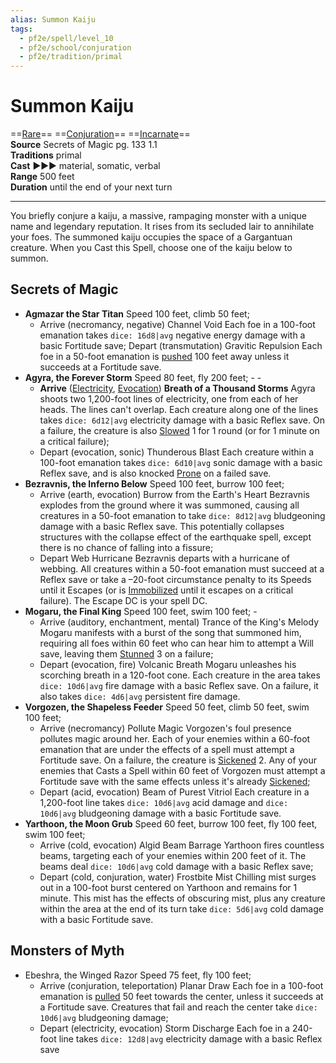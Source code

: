 ```yaml
---
alias: Summon Kaiju
tags:
  - pf2e/spell/level_10
  - pf2e/school/conjuration
  - pf2e/tradition/primal
---
```


# Summon Kaiju

==[Rare](Rare.md)== ==[Conjuration](Conjuration.md)== ==[Incarnate](Incarnate.md)==  
__Source__ Secrets of Magic pg. 133 1.1  
**Traditions** primal  
**Cast** ►►► material, somatic, verbal  
**Range** 500 feet  
**Duration** until the end of your next turn

---

You briefly conjure a kaiju, a massive, rampaging monster with a unique name and legendary reputation. It rises from its secluded lair to annihilate your foes. The summoned kaiju occupies the space of a Gargantuan creature. When you Cast this Spell, choose one of the kaiju below to summon.

## Secrets of Magic

- **Agmazar the Star Titan** Speed 100 feet, climb 50 feet;
	- Arrive (necromancy, negative) Channel Void Each foe in a 100-foot emanation takes `dice: 16d8|avg` negative energy damage with a basic Fortitude save; Depart (transmutation) Gravitic Repulsion Each foe in a 50-foot emanation is [pushed](Forced%20Movement.md) 100 feet away unless it succeeds at a Fortitude save.
- **Agyra, the Forever Storm** Speed 80 feet, fly 200 feet; - -
	- **Arrive** ([Electricity](Electricity.md), [Evocation](Evocation.md)) **Breath of a Thousand Storms** Agyra shoots two 1,200-foot lines of electricity, one from each of her heads. The lines can't overlap. Each creature along one of the lines takes `dice: 6d12|avg` electricity damage with a basic Reflex save. On a failure, the creature is also [Slowed](Slowed.md) 1 for 1 round (or for 1 minute on a critical failure);
	- Depart (evocation, sonic) Thunderous Blast Each creature within a 100-foot emanation takes `dice: 6d10|avg` sonic damage with a basic Reflex save, and is also knocked [Prone](Prone.md) on a failed save.
- **Bezravnis, the Inferno Below** Speed 100 feet, burrow 100 feet;
	- Arrive (earth, evocation) Burrow from the Earth's Heart Bezravnis explodes from the ground where it was summoned, causing all creatures in a 50-foot emanation to take `dice: 8d12|avg` bludgeoning damage with a basic Reflex save. This potentially collapses structures with the collapse effect of the earthquake spell, except there is no chance of falling into a fissure;
	- Depart Web Hurricane Bezravnis departs with a hurricane of webbing. All creatures within a 50-foot emanation must succeed at a Reflex save or take a –20-foot circumstance penalty to its Speeds until it Escapes (or is [Immobilized](Immobilized.md) until it escapes on a critical failure). The Escape DC is your spell DC.
- **Mogaru, the Final King** Speed 100 feet, swim 100 feet; -
	- Arrive (auditory, enchantment, mental) Trance of the King's Melody Mogaru manifests with a burst of the song that summoned him, requiring all foes within 60 feet who can hear him to attempt a Will save, leaving them [Stunned](Stunned.md) 3 on a failure;
	- Depart (evocation, fire) Volcanic Breath Mogaru unleashes his scorching breath in a 120-foot cone. Each creature in the area takes `dice: 10d6|avg` fire damage with a basic Reflex save. On a failure, it also takes `dice: 4d6|avg` persistent fire damage.
- **Vorgozen, the Shapeless Feeder** Speed 50 feet, climb 50 feet, swim 100 feet;
	- Arrive (necromancy) Pollute Magic Vorgozen's foul presence pollutes magic around her. Each of your enemies within a 60-foot emanation that are under the effects of a spell must attempt a Fortitude save. On a failure, the creature is [Sickened](Sickened.md) 2. Any of your enemies that Casts a Spell within 60 feet of Vorgozen must attempt a Fortitude save with the same effects unless it's already [Sickened](Sickened.md);
	- Depart (acid, evocation) Beam of Purest Vitriol Each creature in a 1,200-foot line takes `dice: 10d6|avg` acid damage and `dice: 10d6|avg` bludgeoning damage with a basic Fortitude save.
- **Yarthoon, the Moon Grub** Speed 60 feet, burrow 100 feet, fly 100 feet, swim 100 feet;
	- Arrive (cold, evocation) Algid Beam Barrage Yarthoon fires countless beams, targeting each of your enemies within 200 feet of it. The beams deal `dice: 10d6|avg` cold damage with a basic Reflex save;
	- Depart (cold, conjuration, water) Frostbite Mist Chilling mist surges out in a 100-foot burst centered on Yarthoon and remains for 1 minute. This mist has the effects of obscuring mist, plus any creature within the area at the end of its turn take `dice: 5d6|avg` cold damage with a basic Fortitude save.

## Monsters of Myth

- Ebeshra, the Winged Razor Speed 75 feet, fly 100 feet;
	- Arrive (conjuration, teleportation) Planar Draw Each foe in a 100-foot emanation is [pulled](Forced%20Movement.md) 50 feet towards the center, unless it succeeds at a Fortitude save. Creatures that fail and reach the center take `dice: 10d6|avg` bludgeoning damage;
	- Depart (electricity, evocation) Storm Discharge Each foe in a 240-foot line takes `dice: 12d8|avg` electricity damage with a basic Reflex save
